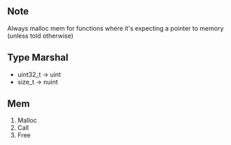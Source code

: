 ﻿## Note

Always malloc mem for functions where it's expecting a pointer to memory (unless told otherwise)

## Type Marshal

- uint32_t -> uint
- size_t -> nuint

## Mem

1. Malloc
2. Call
3. Free